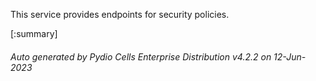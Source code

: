 






This service provides endpoints for security policies.

[:summary]

###### Auto generated by Pydio Cells Enterprise Distribution v4.2.2 on 12-Jun-2023

